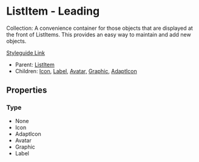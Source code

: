 # ListItem - Leading

Collection: A convenience container for those objects that are displayed at the front of ListItems.  This provides an easy way to maintain and add new objects.

[Styleguide Link](https://app.zeplin.io/styleguide/6041aec8159a9b10c34d0182/components?cseid=608afb22788d2a052f91d2b5)

- Parent: [ListItem](https://github.com/able-app/docs/blob/08eb774e348952235f1f4eb0369879387a684280/controls/components/listitem/list-item.md)
- Children: [Icon](https://github.com/able-app/docs/blob/08eb774e348952235f1f4eb0369879387a684280/controls/%CE%B5%20elements/icon/icon.md), [Label](https://github.com/able-app/docs/blob/08eb774e348952235f1f4eb0369879387a684280/controls/%CE%B5%20elements/label.md), [Avatar,](https://github.com/able-app/docs/blob/08eb774e348952235f1f4eb0369879387a684280/controls/%CE%B5%20elements/avatar/avatar.md) [Graphic](https://github.com/able-app/docs/blob/08eb774e348952235f1f4eb0369879387a684280/controls/%CE%B5%20elements/graphic/graphic.md), [AdaptIcon](https://github.com/able-app/docs/blob/7bb2457d172a78e9e6528e086a642c45224c701f/controls/%CE%B5%20elements/adapticon/adapticon.md)

## Properties

### Type

- None
- Icon
- AdaptIcon
- Avatar
- Graphic
- Label